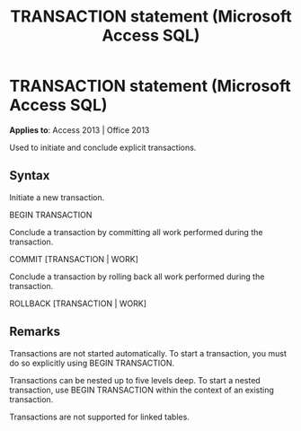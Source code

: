 ﻿---
title: TRANSACTION statement (Microsoft Access SQL)
TOCTitle: TRANSACTION statement (Microsoft Access SQL)
ms:assetid: 481e807d-94e4-f201-adac-d25ee89d9220
ms:mtpsurl: https://msdn.microsoft.com/library/Ff193241(v=office.15)
ms:contentKeyID: 48544614
ms.date: 09/18/2015
mtps_version: v=office.15
f1_keywords:
- jetsql40.chm5277472
f1_categories:
- Office.Version=v15
---

# TRANSACTION statement (Microsoft Access SQL)


**Applies to**: Access 2013 | Office 2013

Used to initiate and conclude explicit transactions.

## Syntax

Initiate a new transaction.

BEGIN TRANSACTION

Conclude a transaction by committing all work performed during the transaction.

COMMIT \[TRANSACTION | WORK\]

Conclude a transaction by rolling back all work performed during the transaction.

ROLLBACK \[TRANSACTION | WORK\]

## Remarks

Transactions are not started automatically. To start a transaction, you must do so explicitly using BEGIN TRANSACTION.

Transactions can be nested up to five levels deep. To start a nested transaction, use BEGIN TRANSACTION within the context of an existing transaction.

Transactions are not supported for linked tables.

